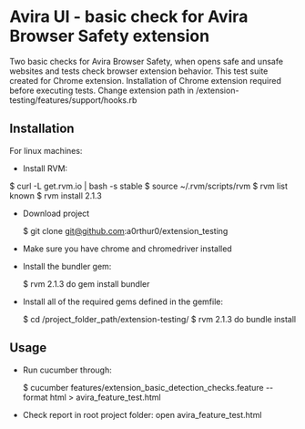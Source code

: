 # Avira UI - basic check for Avira Browser Safety extension
Two basic checks for Avira Browser Safety, when opens safe and unsafe websites and tests check browser extension behavior.
This test suite created for Chrome extension. Installation of Chrome extension required before executing tests. 
Change extension path in /extension-testing/features/support/hooks.rb

## Installation

For linux machines:

- Install RVM:

 $ curl -L get.rvm.io | bash -s stable
 $ source ~/.rvm/scripts/rvm
 $ rvm list known
 $ rvm install 2.1.3


- Download project

    $ git clone git@github.com:a0rthur0/extension_testing

- Make sure you have chrome and chromedriver installed
- Install the bundler gem:

    $ rvm 2.1.3 do gem install bundler

- Install all of the required gems defined in the gemfile:

    $ cd /project_folder_path/extension-testing/
    $ rvm 2.1.3 do bundle install


## Usage

- Run cucumber through:

    $ cucumber features/extension_basic_detection_checks.feature --format html > avira_feature_test.html

- Check report in root project folder: open avira_feature_test.html